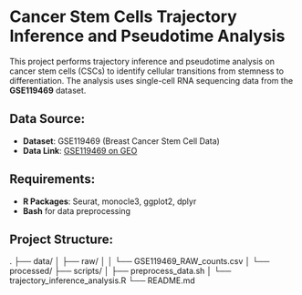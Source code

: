 # Cancer Stem Cells Trajectory Inference and Pseudotime Analysis

This project performs trajectory inference and pseudotime analysis on cancer stem cells (CSCs) to identify cellular transitions from stemness to differentiation. The analysis uses single-cell RNA sequencing data from the **GSE119469** dataset.

## Data Source:
- **Dataset**: GSE119469 (Breast Cancer Stem Cell Data)
- **Data Link**: [GSE119469 on GEO](https://www.ncbi.nlm.nih.gov/geo/query/acc.cgi?acc=GSE119469)

## Requirements:
- **R Packages**: Seurat, monocle3, ggplot2, dplyr
- **Bash** for data preprocessing

## Project Structure:
.
├── data/
│   ├── raw/
│   │   └── GSE119469_RAW_counts.csv
│   └── processed/
├── scripts/
│   ├── preprocess_data.sh
│   └── trajectory_inference_analysis.R
└── README.md

